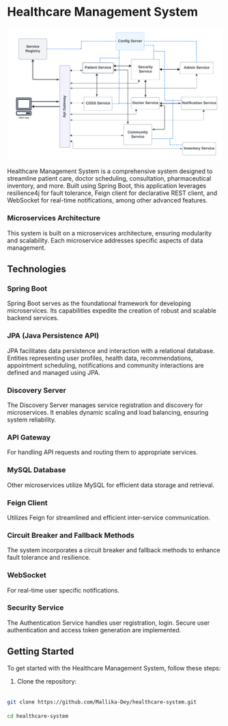 
# Healthcare Management System
![Healthcare System Architecture](https://github.com/Snigdah/images/blob/main/Architecture.png)

Healthcare Management System is a comprehensive system designed to streamline patient care, doctor scheduling, consultation, pharmaceutical inventory, and more. Built using Spring Boot, this application leverages resilience4j for fault tolerance, Feign client for declarative REST client, and WebSocket for real-time notifications, among other advanced features.

  ### Microservices Architecture

  

This system is built on a microservices architecture, ensuring modularity and scalability. Each microservice addresses specific aspects of data management.



## Technologies

  

### Spring Boot

  

Spring Boot serves as the foundational framework for developing microservices. Its capabilities expedite the creation of robust and scalable backend services.

  

### JPA (Java Persistence API)

  

JPA facilitates data persistence and interaction with a relational database. Entities representing user profiles, health data, recommendations, appointment scheduling, notifications and community interactions are defined and managed using JPA.

  

### Discovery Server

  

The Discovery Server manages service registration and discovery for microservices. It enables dynamic scaling and load balancing, ensuring system reliability.

  

### API Gateway

  

For handling API requests and routing them to appropriate services.

  

### MySQL Database

  

Other microservices utilize MySQL for efficient data storage and retrieval.
  

### Feign Client

Utilizes Feign for streamlined and efficient inter-service communication.

  

### Circuit Breaker and Fallback Methods

  

The system incorporates a circuit breaker and fallback methods to enhance fault tolerance and resilience.

  

### WebSocket

For real-time user specific notifications.

  

### Security Service

  

The Authentication Service handles user registration, login. Secure user authentication and access token generation are implemented.

  
  

## Getting Started

  

To get started with the Healthcare Management System, follow these steps:

  

1. Clone the repository:

```bash

git clone https://github.com/Mallika-Dey/healthcare-system.git

cd healthcare-system
